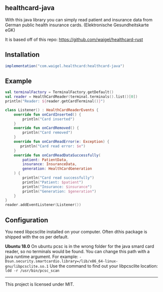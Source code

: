 ## healthcard-java

With this java library you can simply read patient and insurance data from German public health insurance cards. (Elektronische Gesundheitskarte eGK)

It is based off of this repo: https://github.com/waigel/healthcard-rust

## Installation

```gradle
implementation("com.waigel.healthcard:healthcard-java")
```

## Example

```kotlin
val terminalFactory = TerminalFactory.getDefault()
val reader = HealthCardReader(terminal.terminals().list()[0])
println("Reader: ${reader.getCardTerminal()}")

class Listener() : HealthCardReaderEvents {
    override fun onCardInserted() {
        println("Card inserted")
    }
    override fun onCardRemoved() {
        println("Card removed")
    }
    override fun onCardReadError(e: Exception) {
       println("Card read error: $e")
    }
    override fun onCardReadDataSuccessfully(
        patient: PatientData,
        insurance: InsuranceData,
        generation: HealthCardGeneration
    ) {
        println("Card read successfully")
        println("Patient: $patient")
        println("Insurance: $insurance")
        println("Generation: $generation")
    }
}
reader.addEventListener(Listener())
```

## Configuration

You need libpcsclite installed on your computer. Often dthis package is shipped with the os per default.

**Ubuntu 18.0**
On ubuntu pcsc is in the wrong folder for the java smard card reader, so no terminals would be found. 
You can change this path with a java runtime argument. For example: `-Dsun.security.smartcardio.library=/lib/x86_64-linux-gnu/libpcsclite.so.1`
Use the command to find out your libpcsclite location: `ldd -r /usr/bin/pcsc_scan`

___
This project is licensed under MIT.
